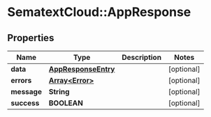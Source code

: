 # SematextCloud::AppResponse

## Properties

| Name        | Type                                        | Description | Notes      |
| ----------- | ------------------------------------------- | ----------- | ---------- |
| **data**    | [**AppResponseEntry**](AppResponseEntry.md) |             | [optional] |
| **errors**  | [**Array&lt;Error&gt;**](Error.md)          |             | [optional] |
| **message** | **String**                                  |             | [optional] |
| **success** | **BOOLEAN**                                 |             | [optional] |
